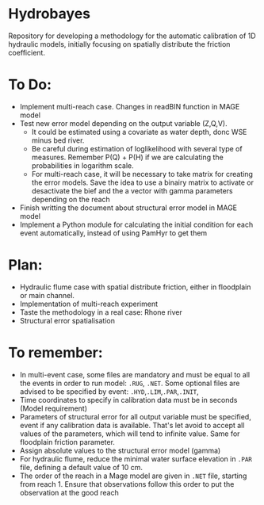 # Hydrobayes
Repository for developing a methodology for the automatic calibration of 1D hydraulic models, initially focusing on spatially distribute the friction coefficient.

# To Do:

- Implement multi-reach case. Changes in readBIN function in MAGE model
- Test new error model depending on the output variable (Z,Q,V).
  - It could be estimated using a covariate as water depth, donc WSE minus bed river.
  - Be careful during estimation of loglikelihood with several type of measures. Remember P(Q) + P(H) if we are calculating the probabilities in logarithm scale.
  - For multi-reach case, it will be necessary to take matrix for creating the error models. Save the idea to use a binairy matrix to activate or desactivate the bief and the a vector with gamma parameters depending on the reach
- Finish writting the document about structural error model in MAGE model
- Implement a Python module for calculating the initial condition for each event automatically, instead of using PamHyr to get them

# Plan:
- Hydraulic flume case with spatial distribute friction, either in floodplain or main channel.
- Implementation of multi-reach experiment
- Taste the methodology in a real case: Rhone river
- Structural error spatialisation

# To remember:

- In multi-event case, some files are mandatory and must be equal to all the events in order to run model: `.RUG`, `.NET`. Some optional files are advised to be specified by event: `.HYD`,`.LIM`,`.PAR`,`.INIT`,
- Time coordinates to specify in calibration data must be in seconds (Model requirement)
- Parameters of structural error for all output variable must be specified, event if any calibration data is available. That's let avoid to accept all values of the parameters, which will tend to infinite value. Same for floodplain friction parameter.
- Assign absolute values to the structural error model (gamma)
- For hydraulic flume, reduce the minimal water surface elevation in `.PAR` file, defining a default value of 10 cm.
- The order of the reach in a Mage model are given in `.NET` file, starting from reach 1. Ensure that observations follow this order to put the observation at the good reach


